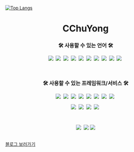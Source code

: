 [![Top Langs](https://github-readme-stats.vercel.app/api/top-langs/?username=CChuyong&layout=compact&hide=issues)](https://github.com/cchuyong)
<h1 align="center">CChuYong</h1>

<h3 align="center">🛠 사용할 수 있는 언어 🛠</h3>
<p align="center">
  <img src="https://img.shields.io/badge/Java-007396?style=flat-square&logo=Java&logoColor=white"/></a>&nbsp 
  <img src="https://img.shields.io/badge/Kotlin-7F52FF?style=flat-square&logo=Kotlin&logoColor=white"/></a>&nbsp 
  <img src="https://img.shields.io/badge/C-A8B9CC?style=flat-square&logo=C&logoColor=white"/></a>&nbsp 
  <img src="https://img.shields.io/badge/C++-00599C?style=flat-square&logo=C%2B%2B&logoColor=white"/></a>&nbsp 
  <img src="https://img.shields.io/badge/Python-3766AB?style=flat-square&logo=Python&logoColor=white"/></a>&nbsp 
  <img src="https://img.shields.io/badge/HTML5-E34F26?style=flat-square&logo=HTML5&logoColor=white"/></a>&nbsp 
  <img src="https://img.shields.io/badge/Javascript-ffb13b?style=flat-square&logo=javascript&logoColor=white"/></a>&nbsp 
  <img src="https://img.shields.io/badge/css-1572B6?style=flat-square&logo=css3&logoColor=white"/></a>&nbsp 
  <img src="https://img.shields.io/badge/C%23-239120?style=flat-square&logo=CSharp&logoColor=white"/></a>&nbsp 
  <img src="https://img.shields.io/badge/.Net-512BD4?style=flat-square&logo=.Net&logoColor=white"/></a>&nbsp 
</p>
<br>
<h3 align="center">🛠 사용할 수 있는 프레임워크/서비스 🛠</h3>
<p align="center">
  <img src="https://img.shields.io/badge/SpringBoot-6DB33F?style=flat-square&logo=Spring&logoColor=white"/></a>&nbsp 
  <img src="https://img.shields.io/badge/Mysql-E6B91E?style=flat-square&logo=MySql&logoColor=white"/></a>&nbsp 
  <img src="https://img.shields.io/badge/MariaDB-003545?style=flat-square&logo=MariaDB&logoColor=white"/></a>&nbsp 
  <img src="https://img.shields.io/badge/Redis-DC382D?style=flat-square&logo=Redis&logoColor=white"/></a>&nbsp 
  <img src="https://img.shields.io/badge/AWS-333664?style=flat-square&logo=amazon-aws&logoColor=white"/></a>&nbsp 
  <img src="https://img.shields.io/badge/Cloudflare-F38020?style=flat-square&logo=Cloudflare&logoColor=white"/></a>&nbsp 
  <img src="https://img.shields.io/badge/Nginx-009639?style=flat-square&logo=NGINX&logoColor=white"/></a>&nbsp 
  <img src="https://img.shields.io/badge/Hibernate-59666C?style=flat-square&logo=Hibernate&logoColor=white"/></a>&nbsp 
</p>
<p align="center">
  <img src="https://img.shields.io/badge/Docker-2496ED?style=flat-square&logo=Docker&logoColor=white"/></a>&nbsp
  <img src="https://img.shields.io/badge/Kubernetes-326CE5?style=flat-square&logo=Kubernetes&logoColor=white"/></a>&nbsp
  <img src="https://img.shields.io/badge/Prometheus-E6522C?style=flat-square&logo=Prometheus&logoColor=white"/></a>&nbsp
  <img src="https://img.shields.io/badge/RabbitMQ-FF6600?style=flat-square&logo=RabbitMQ&logoColor=white"/></a>&nbsp
</p>
<br>

<p align="center">
  <a href="https://www.instagram.com/fflowerggem__/"><img src="https://img.shields.io/badge/Instagram-E4405F?style=flat-square&logo=Instagram&logoColor=white&link=https://www.instagram.com/fflowerggem__/"/></a>&nbsp
  <a href="mailto:jakgon6555@naver.com"><img src="https://img.shields.io/badge/Gmail-d14836?style=flat-square&logo=Gmail&logoColor=white&link=mailto:jakgon6555@naver.com"/></a>
  <a href="mailto:jakgon6555@naver.com"><img src="https://img.shields.io/badge/Discord-5865F2?style=flat-square&logo=Discord&logoColor=white&link=jakgon6555@naver.com"/>
</p></a>
<br>
<a href="https://blog.chuyong.kr/" align="center">블로그 보러가기</a>



<!--
**CChuYong/CChuYong** is a ✨ _special_ ✨ repository because its `README.md` (this file) appears on your GitHub profile.

Here are some ideas to get you started:

- 🔭 I’m currently working on ...
- 🌱 I’m currently learning ...
- 👯 I’m looking to collaborate on ...
- 🤔 I’m looking for help with ...
- 💬 Ask me about ...
- 📫 How to reach me: ...
- 😄 Pronouns: ...
- ⚡ Fun fact: ...
-->
